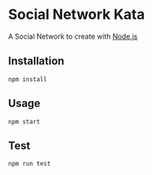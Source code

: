 Social Network Kata
=====================

A Social Network to create with [Node.js](https://nodejs.org/)

## Installation

```
npm install
```

## Usage

```
npm start
```

## Test
```
npm run test
```
